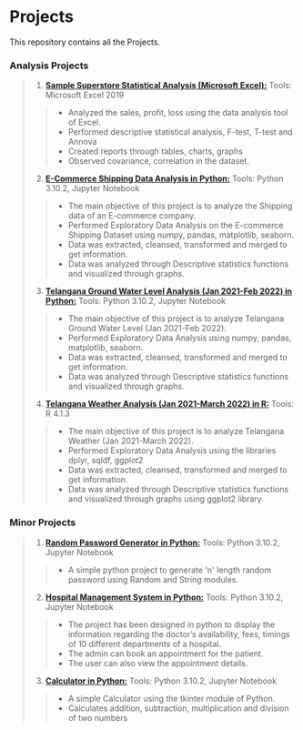 # Projects
This repository contains all the Projects.

### Analysis Projects
>1. [**Sample Superstore Statistical Analysis (Microsoft Excel):**](https://github.com/xavierina12/Data-Analytics/tree/main/Projects/Superstore%20Statistical%20Analysis)  Tools: Microsoft Excel 2019 
>> * Analyzed the sales, profit, loss using the data analysis tool of Excel. 
>> * Performed descriptive statistical analysis, F-test, T-test and Annova
>> * Created reports through tables, charts, graphs 
>> * Observed covariance, correlation in the dataset.
>2. [**E-Commerce Shipping Data Analysis in Python:**](https://github.com/xavierina12/Data-Analytics/tree/main/Projects/E-Commerce%20Shipping%20Data%20Analysis) Tools: Python 3.10.2, Jupyter Notebook
>> * The main objective of this project is to analyze the Shipping data of an E-commerce company. 
>> * Performed Exploratory Data Analysis on the E-commerce Shipping Dataset using numpy, pandas, matplotlib, seaborn. 
>> * Data was extracted, cleansed, transformed and merged to get information. 
>> * Data was analyzed through Descriptive statistics functions and visualized through graphs. 
>3. [**Telangana Ground Water Level Analysis (Jan 2021-Feb 2022) in Python:**](https://github.com/xavierina12/Data-Analytics/tree/main/Projects/Telangana%20Ground%20Water%20Level%20Analysis%20Jan%202021%20-%20Feb%202022) Tools: Python 3.10.2, Jupyter Notebook
>> * The main objective of this project is to analyze Telangana Ground Water Level (Jan 2021-Feb 2022). 
>> * Performed Exploratory Data Analysis using numpy, pandas, matplotlib, seaborn. 
>> * Data was extracted, cleansed, transformed and merged to get information. 
>> * Data was analyzed through Descriptive statistics functions and visualized through graphs.
>4. [**Telangana Weather Analysis (Jan 2021-March 2022) in R:**](https://github.com/xavierina12/Data-Analytics/tree/main/Projects/Telangana%20Weather%20Analysis%20Jan%202021-March%202022) Tools: R 4.1.3
>> * The main objective of this project is to analyze Telangana Weather (Jan 2021-March 2022). 
>> * Performed Exploratory Data Analysis using the libraries dplyr, sqldf, ggplot2
>> * Data was extracted, cleansed, transformed and merged to get information. 
>> * Data was analyzed through Descriptive statistics functions and visualized through graphs using ggplot2 library.


### Minor Projects
>1. [**Random Password Generator in Python:**](https://github.com/xavierina12/Data-Analytics/tree/main/Projects/Random%20Password%20Generator) Tools: Python 3.10.2, Jupyter Notebook
>> * A simple python project to generate 'n' length random password using Random and String modules. 
>2. [**Hospital Management System in Python:**](https://github.com/xavierina12/Data-Analytics/tree/main/Projects/Hospital%20Management%20System) Tools: Python 3.10.2, Jupyter Notebook
>> * The project has been designed in python to display the information regarding the doctor’s availability, fees, timings of 10 different departments of a hospital. 
>> * The admin can book an appointment for the patient.
>> * The user can also view the appointment details. 
>3. [**Calculator in Python:**](https://github.com/xavierina12/Data-Analytics/tree/main/Projects/Calculator) Tools: Python 3.10.2, Jupyter Notebook
>> * A simple Calculator using the tkinter module of Python. 
>> * Calculates addition, subtraction, multiplication and division of two numbers
